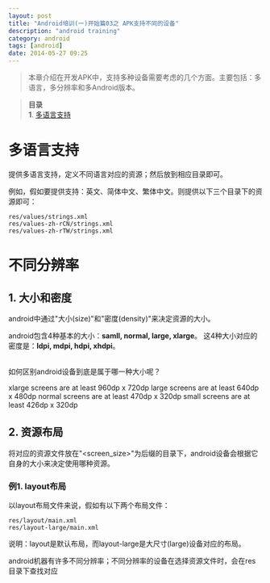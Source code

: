 ```yaml
---
layout: post
title: "Android培训(一)开始篇03之 APK支持不同的设备"
description: "android training"
category: android
tags: [android]
date: 2014-05-27 09:25
---
```


> 本章介绍在开发APK中，支持多种设备需要考虑的几个方面。主要包括：多语言，多分辨率和多Android版本。

> **目录**  
> **1**. [多语言支持](#anchor1)  


<a name="anchor1"></a>
# 多语言支持

提供多语言支持，定义不同语言对应的资源；然后放到相应目录即可。

例如，假如要提供支持：英文、简体中文、繁体中文。则提供以下三个目录下的资源即可：

    res/values/strings.xml
    res/values-zh-rCN/strings.xml
    res/values-zh-rTW/strings.xml




# 不同分辨率


## 1. 大小和密度

android中通过"大小(size)"和"密度(density)"来决定资源的大小。

android包含4种基本的大小：**samll, normal, large, xlarge**。
这4种大小对应的密度是：**ldpi, mdpi, hdpi, xhdpi**。


<br/>
如何区别android设备到底是属于哪一种大小呢？

xlarge screens are at least 960dp x 720dp
large screens are at least 640dp x 480dp
normal screens are at least 470dp x 320dp
small screens are at least 426dp x 320dp



## 2. 资源布局

将对应的资源文件放在"<screen_size>"为后缀的目录下，android设备会根据它自身的大小来决定使用哪种资源。


### 例1. layout布局

以layout布局文件来说，假如有以下两个布局文件：

    res/layout/main.xml
    res/layout-large/main.xml

说明：layout是默认布局，而layout-large是大尺寸(large)设备对应的布局。


android机器有许多不同分辨率；不同分辨率的设备在选择资源文件时，会在res目录下查找对应



[link_android_download_index]: http://developer.android.com/intl/zh-cn/tools/index.html
[link_grade_download]: http://www.gradle.org/downloads
[link_grade_ver112]: https://services.gradle.org/distributions/gradle-1.12-all.zip
